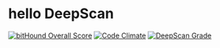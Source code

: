 # hello DeepScan
[![bitHound Overall Score](https://www.bithound.io/github/deepscanDemo/hello/badges/score.svg)](https://www.bithound.io/github/deepscanDemo/hello)
[![Code Climate](https://codeclimate.com/github/deepscanDemo/hello/badges/gpa.svg)](https://codeclimate.com/github/deepscanDemo/hello)
[![DeepScan Grade](http://80761862.ngrok.io/api/projects/497/branches/374/badge/grade.svg)](http://dev.deepscan.io:5001/lite/#view=project&pid=497&bid=374)
